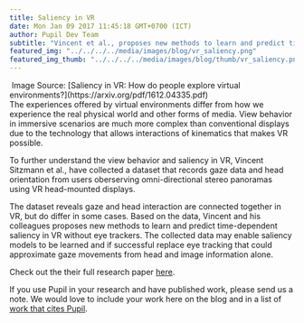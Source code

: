 ```yaml
--- 
title: Saliency in VR
date: Mon Jan 09 2017 11:45:18 GMT+0700 (ICT) 
author: Pupil Dev Team 
subtitle: "Vincent et al., proposes new methods to learn and predict time-dependent saliency in VR without eye trackers..."
featured_img: "../../../../media/images/blog/vr_saliency.png"
featured_img_thumb: "../../../../media/images/blog/thumb/vr_saliency.png"
---
```


<img src="../../../../media/images/blog/vr_saliency.png" class='Feature-image u-padBottom--1' alt="">
Image Source: [Saliency in VR: How do people explore virtual environments?](https://arxiv.org/pdf/1612.04335.pdf)

<br>
The experiences offered by virtual environments differ from how we experience the real physical world and other forms of media. View behavior in immersive scenarios are much more complex than conventional displays due to the technology that allows interactions of kinematics that makes VR possible. 

To further understand the view behavior and saliency in VR, Vincent Sitzmann et al., have collected a dataset that records gaze data and head orientation from users oberserving omni-directional stereo panoramas using VR head-mounted displays. 

The dataset reveals gaze and head interaction are connected together in VR, but do differ in some cases. Based on the data, Vincent and his colleagues proposes new methods to learn and predict time-dependent saliency in VR without eye trackers. The collected data may enable saliency models to be learned and if successful replace eye tracking that could approximate gaze movements from head and image information alone. 

Check out the their full research paper [here](https://arxiv.org/pdf/1612.04335.pdf).

If you use Pupil in your research and have published work, please send us a note. We would love to include your work here on the blog and in a list of [work that cites Pupil](https://docs.google.com/spreadsheets/d/1ZD6HDbjzrtRNB4VB0b7GFMaXVGKZYeI0zBOBEEPwvBI/).

